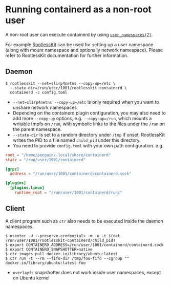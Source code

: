 # Running containerd as a non-root user

A non-root user can execute containerd by using [`user_namespaces(7)`](http://man7.org/linux/man-pages/man7/user_namespaces.7.html).

For example [RootlessKit](https://github.com/rootless-containers/rootlesskit) can be used for setting up a user namespace (along with mount namespace and optionally network namespace). Please refer to RootlessKit documentation for further information.

## Daemon

```console
$ rootlesskit --net=slirp4netns --copy-up=/etc \
  --state-dir=/run/user/1001/rootlesskit-containerd \
  containerd -c config.toml
```

* `--net=slirp4netns --copy-up=/etc` is only required when you want to unshare network namespaces
* Depending on the containerd plugin configuration, you may also need to add more `--copy-up` options, e.g. `--copy-up=/run`, which mounts a writable tmpfs on `/run`, with symbolic links to the files under the `/run` on the parent namespace.
* `--state-dir` is set to a random directory under `/tmp` if unset. RootlessKit writes the PID to a file named `child_pid` under this directory.
* You need to provide `config.toml` with your own path configuration. e.g.
```toml
root = "/home/penguin/.local/share/containerd"
state = "/run/user/1001/containerd"

[grpc]
  address = "/run/user/1001/containerd/containerd.sock"

[plugins]
  [plugins.linux]
    runtime_root = "/run/user/1001/containerd/runc"
```

## Client

A client program such as `ctr` also needs to be executed inside the daemon namespaces.
```console
$ nsenter -U --preserve-credentials -m -n -t $(cat /run/user/1001/rootlesskit-containerd/child_pid)
$ export CONTAINERD_ADDRESS=/run/user/1001/containerd/containerd.sock
$ export CONTAINERD_SNAPSHOTTER=native
$ ctr images pull docker.io/library/ubuntu:latest
$ ctr run -t --rm --fifo-dir /tmp/foo-fifo --cgroup "" docker.io/library/ubuntu:latest foo
```

* `overlayfs` snapshotter does not work inside user namespaces, except on Ubuntu kernel

